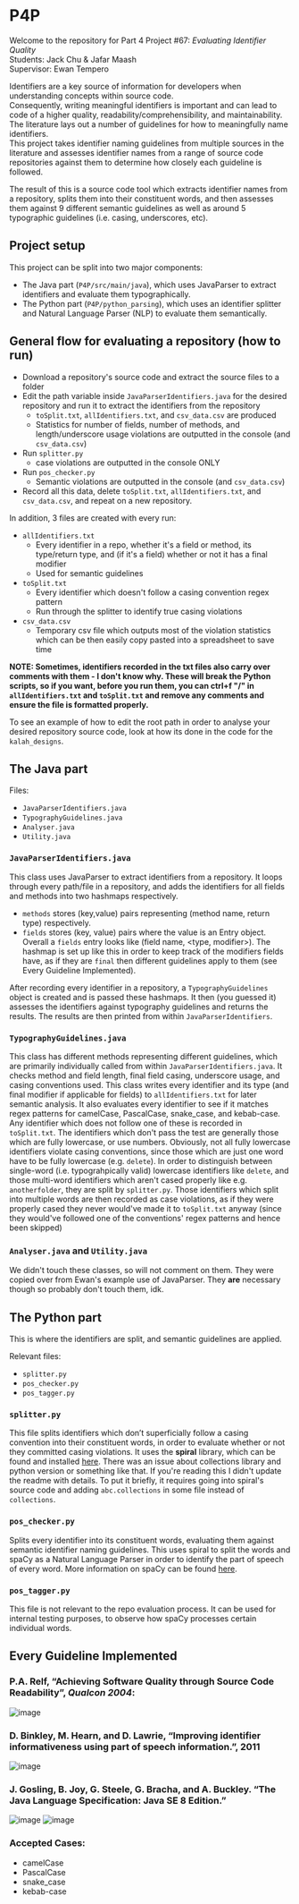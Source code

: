 # P4P
Welcome to the repository for Part 4 Project #67: *Evaluating Identifier Quality* 
<br>Students: Jack Chu & Jafar Maash
<br>Supervisor: Ewan Tempero

Identifiers are a key source of information for developers when understanding concepts within source code. 
<br>Consequently, writing meaningful identifiers is important and can lead to code of a higher quality, readability/comprehensibility, and maintainability.
<br>The literature lays out a number of guidelines for how to meaningfully name identifiers. 
<br>This project takes identifier naming guidelines from multiple sources in the literature and assesses identifier names from a range of source code repositories against them to determine how closely each guideline is followed.

The result of this is a source code tool which extracts identifier names from a repository, splits them into their constituent words, and then assesses them against 9 different semantic guidelines as well as around 5 typographic guidelines (i.e. casing, underscores, etc). 

## Project setup

This project can be split into two major components: 
- The Java part (`P4P/src/main/java`), which uses JavaParser to extract identifiers and evaluate them typographically.
- The Python part (`P4P/python_parsing`), which uses an identifier splitter and Natural Language Parser (NLP) to evaluate them semantically. 

## General flow for evaluating a repository (how to run)
- Download a repository's source code and extract the source files to a folder 
- Edit the path variable inside `JavaParserIdentifiers.java` for the desired repository and run it to extract the identifiers from the repository
  - `toSplit.txt`, `allIdentifiers.txt`, and `csv_data.csv` are produced
  - Statistics for number of fields, number of methods, and length/underscore usage violations are outputted in the console (and `csv_data.csv`)
- Run `splitter.py`
  - case violations are outputted in the console ONLY
- Run `pos_checker.py`
  - Semantic violations are outputted in the console (and `csv_data.csv`)
- Record all this data, delete `toSplit.txt`, `allIdentifiers.txt`, and `csv_data.csv`, and repeat on a new repository. 

In addition, 3 files are created with every run:
- `allIdentifiers.txt`
  - Every identifier in a repo, whether it's a field or method, its type/return type, and (if it's a field) whether or not it has a final modifier
  - Used for semantic guidelines
- `toSplit.txt`
  - Every identifier which doesn't follow a casing convention regex pattern
  - Run through the splitter to identify true casing violations
- `csv_data.csv`
  - Temporary csv file which outputs most of the violation statistics which can be then easily copy pasted into a spreadsheet to save time 


**NOTE: Sometimes, identifiers recorded in the txt files also carry over comments with them - I don't know why. These will break the Python scripts, 
so if you want, before you run them, you can ctrl+f "/" in `allIdentifiers.txt` and `toSplit.txt` and remove any comments and ensure the file is formatted properly.**

To see an example of how to edit the root path in order to analyse your desired repository source code, look at how its done in the code for the `kalah_designs`.

## The Java part
Files: 
- `JavaParserIdentifiers.java`
- `TypographyGuidelines.java`
- `Analyser.java` 
- `Utility.java`

### `JavaParserIdentifiers.java`
This class uses JavaParser to extract identifiers from a repository. 
It loops through every path/file in a repository, and adds the identifiers for all fields and methods into two hashmaps respectively. 
- `methods` stores (key,value) pairs representing (method name, return type) respectively. 
- `fields` stores (key, value) pairs where the value is an Entry object. Overall a `fields` entry looks like (field name, <type, modifier>).
The hashmap is set up like this in order to keep track of the modifiers fields have, as if they are `final` then different guidelines apply to them (see Every Guideline Implemented). 

After recording every identifier in a repository, a `TypographyGuidelines` object is created and is passed these hashmaps. It then (you guessed it) assesses the identifiers against typography guidelines and returns the results. 
The results are then printed from within `JavaParserIdentifiers`. 

### `TypographyGuidelines.java`
This class has different methods representing different guidelines, which are primarily individually called from within `JavaParserIdentifiers.java`.
It checks method and field length, final field casing, underscore usage, and casing conventions used. 
This class writes every identifier and its type (and final modifier if applicable for fields) to `allIdentifiers.txt` for later semantic analysis.
It also evaluates every identifier to see if it matches regex patterns for camelCase, PascalCase, snake_case, and kebab-case. Any identifier which does not follow one of these
is recorded in `toSplit.txt`. The identifiers which don't pass the test are generally those which are fully lowercase, or use numbers. Obviously, not all fully lowercase identifiers violate casing conventions, since those which are just one word have to be fully lowercase (e.g. `delete`). 
In order to distinguish between single-word (i.e. typograhpically valid) lowercase identifiers like `delete`, and those multi-word identifiers which aren't cased properly like e.g. `anotherfolder`, they are split by `splitter.py`. 
Those identifiers which split into multiple words are then recorded as case violations, as if they were properly cased they never would've made it to `toSplit.txt` anyway (since they would've followed one of the conventions' regex patterns and hence been skipped)

 ### `Analyser.java` and `Utility.java`
 We didn't touch these classes, so will not comment on them. They were copied over from Ewan's example use of JavaParser. They **are** necessary though so probably don't touch them, idk.  

## The Python part
This is where the identifiers are split, and semantic guidelines are applied.

Relevant files:
- `splitter.py`
- `pos_checker.py`
- `pos_tagger.py`

### `splitter.py`
This file splits identifiers which don’t superficially follow a casing convention into their constituent words, in order to evaluate whether or not they committed casing violations. It uses the **spiral** library, which can be found and installed [here](https://github.com/casics/spiral). There was an issue about collections library and python version or something like that. If you're reading this I didn't update the readme with details. To put it briefly, it requires going into spiral's source code and adding `abc.collections` in some file instead of `collections`.  

### `pos_checker.py`
Splits every identifier into its constituent words, evaluating them against semantic identifier naming guidelines. This uses spiral to split the words and spaCy as a Natural Language Parser in order to identify the part of speech of every word. More information on spaCy can be found [here](https://spacy.io/usage).

### `pos_tagger.py`
This file is not relevant to the repo evaluation process. It can be used for internal testing purposes, to observe how spaCy processes certain individual words. 


## Every Guideline Implemented

### P.A. Relf, “Achieving Software Quality through Source Code Readability”, *Qualcon 2004*: <br>
![image](https://user-images.githubusercontent.com/62087759/196416505-7d04326f-9d32-4bd4-885b-1c644268e860.png)


### D. Binkley, M. Hearn, and D. Lawrie, “Improving identifier informativeness using part of speech information.”, 2011 <br>

![image](https://user-images.githubusercontent.com/62087759/196417973-ec04f601-5b13-4c84-81bc-4bcbbbc3a41c.png)


### J. Gosling, B. Joy, G. Steele, G. Bracha, and A. Buckley. “The Java Language Specification: Java SE 8 Edition.” <br>
![image](https://user-images.githubusercontent.com/62087759/196416727-a5004efc-6991-45c7-8676-0b1aa40c465a.png)
![image](https://user-images.githubusercontent.com/62087759/196416762-6f0c838e-66d6-466c-9f27-c4de2fadb490.png)

### Accepted Cases:
- camelCase
- PascalCase
- snake_case
- kebab-case
 

